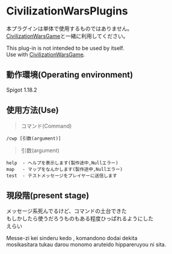 # CivilizationWarsPlugins

本プラグインは単体で使用するものではありません。  
[CivilizationWarsGame](https://github.com/iruru1111/CivilizationWarsGameSystem)と一緒に利用してください。  

This plug-in is not intended to be used by itself.  
Use with [CivilizationWarsGame](https://github.com/iruru1111/CivilizationWarsGameSystem).

## 動作環境(Operating environment)
Spigot 1.18.2

## 使用方法(Use)
> コマンド(Command)
```
/cwp [引数(argument)]
```

> 引数(argument)
```
help  - ヘルプを表示します(製作途中,Nullエラー)
map   - マップをなんかします(製作途中,Nullエラー)
test  - テストメッセージをプレイヤーに送信します
```

## 現段階(present stage)
メッセージ系死んでるけど、コマンドの土台できた  
もしかしたら使うだろうものもある程度ひっぱれるようにした  
えらい  
  
Messe-zi kei sinderu kedo , komandono dodai dekita  
mosikasitara tukau darou monomo aruteido hippareruyou ni sita.  
